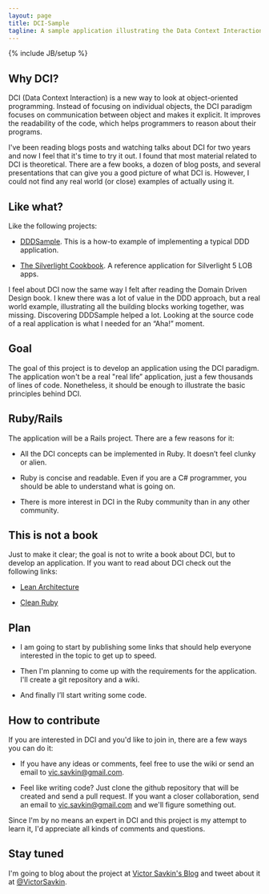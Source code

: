 ```yaml
---
layout: page
title: DCI-Sample
tagline: A sample application illustrating the Data Context Interaction paradigm (in Ruby)
---
```

{% include JB/setup %}


## Why DCI?

DCI (Data Context Interaction) is a new way to look at object-oriented programming. Instead of focusing on individual objects, the DCI paradigm focuses on communication between object and makes it explicit. It improves the readability of the code, which helps programmers to reason about their programs.

I've been reading blogs posts and watching talks about DCI for two years and now I feel that it's time to try it out. I found that most material related to DCI is theoretical. There are a few books, a dozen of blog posts, and several presentations that can give you a good picture of what DCI is. However, I could not find any real world (or close) examples of actually using it.

## Like what?

Like the following projects:

* [DDDSample](http://dddsample.sourceforge.net/). This is a how-to example of implementing a typical DDD application.

* [The Silverlight Cookbook](http://silverlightcookbook.codeplex.com/). A reference application for Silverlight 5 LOB apps.

I feel about DCI now the same way I felt after reading the Domain Driven Design book. I knew there was a lot of value in the DDD approach, but a real world example, illustrating all the building blocks working together, was missing.  Discovering DDDSample helped a lot. Looking at the source code of a real application is what I needed for an “Aha!” moment.
 
## Goal

The goal of this project is to develop an application using the DCI paradigm. The application won't be a real "real life” application, just a few thousands of lines of code. Nonetheless, it should be enough to illustrate the basic principles behind DCI.

## Ruby/Rails

The application will be a Rails project. There are a few reasons for it:

* All the DCI concepts can be implemented in Ruby. It doesn’t feel clunky or alien.
* Ruby is concise and readable. Even if you are a C# programmer, you should be able to understand what is going on.

* There is more interest in DCI in the Ruby community than in any other community. 

## This is not a book

Just to make it clear; the goal is not to write a book about DCI, but to develop an application. If you want to read about DCI check out the following links:

* [Lean Architecture](http://www.leansoftwarearchitecture.com/)

* [Clean Ruby](http://clean-ruby.com/)

## Plan

* I am going to start by publishing some links that should help everyone interested in the topic to get up to speed.

* Then I'm planning to come up with the requirements for the application. I'll create a git repository and a wiki.

* And finally I’ll start writing some code. 
 
## How to contribute

If you are interested in DCI and you'd like to join in, there are a few ways you can do it:

* If you have any ideas or comments, feel free to use the wiki or send an email to [vic.savkin@gmail.com](mailto:vic.savkin@gmail.com).

* Feel like writing code? Just clone the github repository that will be created and send a pull request. If you want a closer collaboration, send an email to [vic.savkin@gmail.com](mailto:vic.savkin@gmail.com) and we'll figure something out.

Since I'm by no means an expert in DCI and this project is my attempt to learn it, I'd appreciate all kinds of comments and questions.

## Stay tuned

I'm going to blog about the project at [Victor Savkin's Blog](http://victorsavkin.com) and tweet about it at [@VictorSavkin](http://twitter.com/victorsavkin).
 